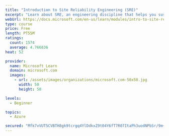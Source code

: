 ```yaml
---
title: "Introduction to Site Reliability Engineering (SRE)"
excerpt: "Learn about SRE, an engineering discipline that helps you sustainably achieve the appropriate level of reliability in your systems, services, and products."
webUrl: https://docs.microsoft.com/en-us/learn/modules/intro-to-site-reliability-engineering/
type: course
price: Free
length: PT55M
ratings:
  count: 1574
  average: 4.766836
heat: 52

provider:
  name: Microsoft Learn
  domain: microsoft.com
  images:
    - url: /assets/images/organizations/microsoft.com-50x50.jpg
      width: 50
      height: 50

levels:
  - Beginner

topics:
  - Azure

secured: "Mfk7vVUT5CVBTH8gk9tcrgq4YlDdkxZ9t04Y6fT7R07ItaPh3uodNPbSr/9m+djKsizkgEyWgMOdUZITo79Qv/ojoumrzAAvkCRXATHoJcIv9dGUhJ2uUuKW007ke9jAf+2XoPdFSqspPqvTKSIX5FxHkL2IPIpaZ9i5UrdRcVGJxejz9aFGjq5JhSZhCcxD7Tz8861pgqnSsruEgsUyy/THqXqMPk7pOXIgmm7W7377z5VLXHyIXEba5rp/TxZ82f7je9D0UkRa8I6lFMEqKsi8BneArIZ8J6hXmR9WQCCOP22l05nKUGFF9ExPHUIiMe/vMD4+RVGjPY6RygVRNlX4vMxAvs/RYqaW1nHwn2gY465qRq654EhcLFYHEVIOQmU8D3cbPKnTFSrTgrElgslCO5MEncs0s13dctJPKqE=;snKhgS/T7px/1NCce61fFA=="
---
```


